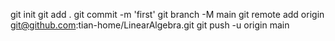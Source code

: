 git init
git add .
git commit -m 'first'
git branch -M main
git remote add origin git@github.com:tian-home/LinearAlgebra.git
git push -u origin main
